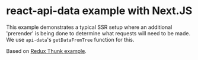 # react-api-data example with Next.JS

This example demonstrates a typical SSR setup where an additional 'prerender' is being done to determine what requests will need to be made.
We use `api-data`'s `getDataFromTree` function for this.

Based on [Redux Thunk example](https://github.com/vercel/next.js/tree/canary/examples/with-redux-thunk).